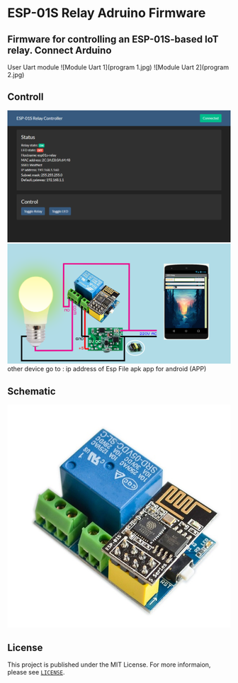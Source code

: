 ESP-01S Relay Adruino Firmware
======================

Firmware for controlling an ESP-01S-based IoT relay.
Connect Arduino
---------
User Uart module 
![Module Uart 1](program 1.jpg)
![Module Uart 2](program 2.jpg)

Controll
---------
![User Server](html.png)
![By App](app.png)
other device go to : ip address of Esp 
File apk app for android (APP)

Schematic
---------
![Relay module](relay.jpg)


License
-------
This project is published under the MIT License. For more informaion, please see [`LICENSE`](LICENSE).
